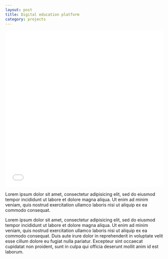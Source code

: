```yaml
---
layout: post
title: Digital education platform
category: projects
---
```


<p class="hero"><iframe src="//player.vimeo.com/video/41698023?title=0&amp;byline=0&amp;portrait=0" width="100%" height="500px" frameborder="0" webkitallowfullscreen mozallowfullscreen allowfullscreen></iframe></p>

Lorem ipsum dolor sit amet, consectetur adipisicing elit, sed do eiusmod tempor incididunt ut labore et dolore magna aliqua. Ut enim ad minim veniam, quis nostrud exercitation ullamco laboris nisi ut aliquip ex ea commodo consequat.

<!--more-->

Lorem ipsum dolor sit amet, consectetur adipisicing elit, sed do eiusmod tempor incididunt ut labore et dolore magna aliqua. Ut enim ad minim veniam, quis nostrud exercitation ullamco laboris nisi ut aliquip ex ea commodo consequat. Duis aute irure dolor in reprehenderit in voluptate velit esse cillum dolore eu fugiat nulla pariatur. Excepteur sint occaecat cupidatat non proident, sunt in culpa qui officia deserunt mollit anim id est laborum.